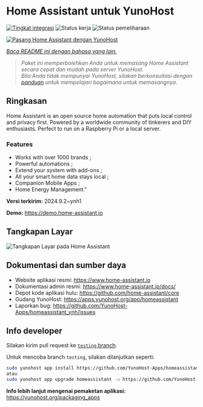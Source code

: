 <!--
N.B.: README ini dibuat secara otomatis oleh <https://github.com/YunoHost/apps/tree/master/tools/readme_generator>
Ini TIDAK boleh diedit dengan tangan.
-->

# Home Assistant untuk YunoHost

[![Tingkat integrasi](https://dash.yunohost.org/integration/homeassistant.svg)](https://ci-apps.yunohost.org/ci/apps/homeassistant/) ![Status kerja](https://ci-apps.yunohost.org/ci/badges/homeassistant.status.svg) ![Status pemeliharaan](https://ci-apps.yunohost.org/ci/badges/homeassistant.maintain.svg)

[![Pasang Home Assistant dengan YunoHost](https://install-app.yunohost.org/install-with-yunohost.svg)](https://install-app.yunohost.org/?app=homeassistant)

*[Baca README ini dengan bahasa yang lain.](./ALL_README.md)*

> *Paket ini memperbolehkan Anda untuk memasang Home Assistant secara cepat dan mudah pada server YunoHost.*  
> *Bila Anda tidak mempunyai YunoHost, silakan berkonsultasi dengan [panduan](https://yunohost.org/install) untuk mempelajari bagaimana untuk memasangnya.*

## Ringkasan

Home Assistant is an open source home automation that puts local control and privacy first. Powered by a worldwide community of tinkerers and DIY enthusiasts. Perfect to run on a Raspberry Pi or a local server. 

### Features

- Works with over 1000 brands ;
- Powerful automations ;
- Extend your system with add-ons ;
- All your smart home data stays local ;
- Companion Mobile Apps ;
- Home Energy Management." 


**Versi terkirim:** 2024.9.2~ynh1

**Demo:** <https://demo.home-assistant.io>

## Tangkapan Layar

![Tangkapan Layar pada Home Assistant](./doc/screenshots/screenshot1.png)

## Dokumentasi dan sumber daya

- Website aplikasi resmi: <https://www.home-assistant.io>
- Dokumentasi admin resmi: <https://www.home-assistant.io/docs/>
- Depot kode aplikasi hulu: <https://github.com/home-assistant/core>
- Gudang YunoHost: <https://apps.yunohost.org/app/homeassistant>
- Laporkan bug: <https://github.com/YunoHost-Apps/homeassistant_ynh/issues>

## Info developer

Silakan kirim pull request ke [`testing` branch](https://github.com/YunoHost-Apps/homeassistant_ynh/tree/testing).

Untuk mencoba branch `testing`, silakan dilanjutkan seperti:

```bash
sudo yunohost app install https://github.com/YunoHost-Apps/homeassistant_ynh/tree/testing --debug
atau
sudo yunohost app upgrade homeassistant -u https://github.com/YunoHost-Apps/homeassistant_ynh/tree/testing --debug
```

**Info lebih lanjut mengenai pemaketan aplikasi:** <https://yunohost.org/packaging_apps>
